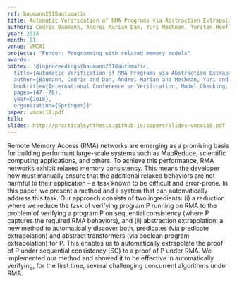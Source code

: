 ```yaml
---
ref: baumann2018automatic
title: Automatic Verification of RMA Programs via Abstraction Extrapolation 
authors: Cedric Baumann, Andrei Marian Dan, Yuri Meshman, Torsten Hoefler, Martin Vechev
year: 2018
month: 01
venue: VMCAI
projects: "Fender: Programming with relaxed memory models"
awards:
bibtex: '@inproceedings{baumann2018automatic,
  title={Automatic Verification of RMA Programs via Abstraction Extrapolation},
  author={Baumann, Cedric and Dan, Andrei Marian and Meshman, Yuri and Hoefler, Torsten and Vechev, Martin},
  booktitle={International Conference on Verification, Model Checking, and Abstract Interpretation},
  pages={47--70},
  year={2018},
  organization={Springer}}'
paper: vmcai18.pdf
talk: 
slides: http://practicalsynthesis.github.io/papers/slides-vmcai18.pdf
---
```


Remote Memory Access (RMA) networks are emerging as a promising basis for building performant large-scale systems such as MapReduce, scientific computing applications, and others. To achieve this performance, RMA networks exhibit relaxed memory consistency. This means the developer now must manually ensure that the additional relaxed behaviors are not harmful to their application – a task known to be difficult and error-prone. In this paper, we present a method and a system that can automatically address this task. Our approach consists of two ingredients: (i) a reduction where we reduce the task of verifying program P running on RMA to the problem of verifying a program P on sequential consistency (where P captures the required RMA behaviors), and (ii) abstraction extrapolation: a new method to automatically discover both, predicates (via predicate extrapolation) and abstract transformers (via boolean program extrapolation) for P. This enables us to automatically extrapolate the proof of P under sequential consistency (SC) to a proof of P under RMA. We implemented our method and showed it to be effective in automatically verifying, for the first time, several challenging concurrent algorithms under RMA.
